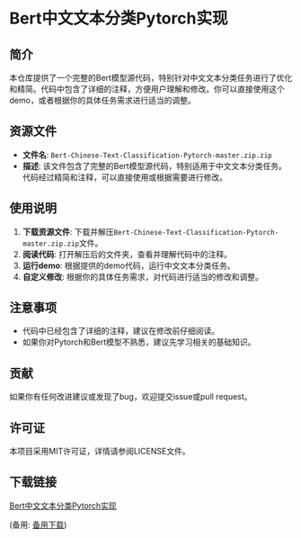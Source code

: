 # Bert中文文本分类Pytorch实现

## 简介

本仓库提供了一个完整的Bert模型源代码，特别针对中文文本分类任务进行了优化和精简。代码中包含了详细的注释，方便用户理解和修改。你可以直接使用这个demo，或者根据你的具体任务需求进行适当的调整。

## 资源文件

- **文件名**: `Bert-Chinese-Text-Classification-Pytorch-master.zip.zip`
- **描述**: 该文件包含了完整的Bert模型源代码，特别适用于中文文本分类任务。代码经过精简和注释，可以直接使用或根据需要进行修改。

## 使用说明

1. **下载资源文件**: 下载并解压`Bert-Chinese-Text-Classification-Pytorch-master.zip.zip`文件。
2. **阅读代码**: 打开解压后的文件夹，查看并理解代码中的注释。
3. **运行demo**: 根据提供的demo代码，运行中文文本分类任务。
4. **自定义修改**: 根据你的具体任务需求，对代码进行适当的修改和调整。

## 注意事项

- 代码中已经包含了详细的注释，建议在修改前仔细阅读。
- 如果你对Pytorch和Bert模型不熟悉，建议先学习相关的基础知识。

## 贡献

如果你有任何改进建议或发现了bug，欢迎提交issue或pull request。

## 许可证

本项目采用MIT许可证，详情请参阅LICENSE文件。

## 下载链接
[Bert中文文本分类Pytorch实现](https://pan.quark.cn/s/8562fa724e96) 

(备用: [备用下载](https://pan.baidu.com/s/1ZD57ox_Q091OshjZt7WNrw?pwd=1234))
